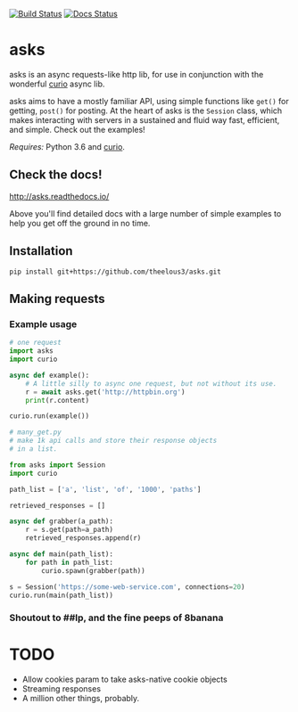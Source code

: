 [![Build Status](https://travis-ci.org/theelous3/asks.svg?branch=master)](https://travis-ci.org/theelous3/asks) [![Docs Status](https://readthedocs.org/projects/asks/badge/?version=latest)](http://asks.readthedocs.io/en/latest/)

# asks
asks is an async requests-like http lib, for use in conjunction with the wonderful [curio](https://github.com/dabeaz/curio) async lib.

asks aims to have a mostly familiar API, using simple functions like `get()` for getting, `post()` for posting. At the heart of asks is the `Session` class, which makes interacting with servers in a sustained and fluid way fast, efficient, and simple. Check out the examples!


*Requires:* Python 3.6 and [curio](https://github.com/dabeaz/curio).


## Check the docs!

http://asks.readthedocs.io/

Above you'll find detailed docs with a large number of simple examples to help you get off the ground in no time.

## Installation

`pip install git+https://github.com/theelous3/asks.git`


## Making requests

### Example usage

```python
# one request
import asks
import curio

async def example():
    # A little silly to async one request, but not without its use.
    r = await asks.get('http://httpbin.org')
    print(r.content)

curio.run(example())
```
```python
# many_get.py
# make 1k api calls and store their response objects
# in a list.

from asks import Session
import curio

path_list = ['a', 'list', 'of', '1000', 'paths']

retrieved_responses = []

async def grabber(a_path):
    r = s.get(path=a_path)
    retrieved_responses.append(r)

async def main(path_list):
    for path in path_list:
        curio.spawn(grabber(path))

s = Session('https://some-web-service.com', connections=20)
curio.run(main(path_list))
```


### Shoutout to ##lp, and the fine peeps of 8banana

# TODO

* Allow cookies param to take asks-native cookie objects
* Streaming responses
* A million other things, probably.
